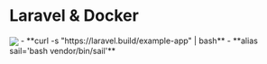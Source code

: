 # Laravel & Docker
<img src="https://desarrolloweb.com/storage/tag_images/actual/XLzFK4Nkfc15A4Qn6emJcyP6DvpvdbD46S2mLfbI.png" align="center" width="auto" height="auto" />
- **curl -s "https://laravel.build/example-app" | bash**
- **alias sail='bash vendor/bin/sail'**


